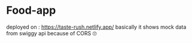 # Food-app
deployed on : https://taste-rush.netlify.app/
basically it shows mock data from swiggy api because of CORS 🙄
